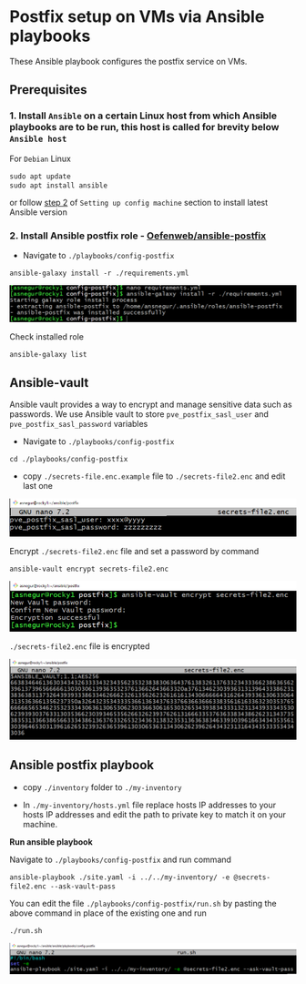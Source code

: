 # Postfix setup on VMs via Ansible playbooks
  
  These Ansible playbook configures the postfix service on VMs.

## Prerequisites
  ### 1. Install `Ansible` on a certain Linux host from which Ansible playbooks are to be run, this host is called for brevity below `Ansible host`

  For `Debian` Linux

  ```
  sudo apt update
  sudo apt install ansible
  ```

  or follow [step 2](https://github.com/Alliedium/awesome-ansible#setting-up-config-machine) of `Setting up config machine` section to install latest Ansible version

  ### 2. Install Ansible postfix role - [Oefenweb/ansible-postfix](https://github.com/Oefenweb/ansible-postfix)

  - Navigate to `./playbooks/config-postfix`

  ```
  ansible-galaxy install -r ./requirements.yml
  ```

  ![install_postfix_role](./images/install_postfix_role.png)

  Check installed role

  ```
  ansible-galaxy list
  ```

  
## **Ansible-vault**
 
  Ansible vault provides a way to encrypt and manage sensitive data such as passwords. We use Ansible vault to store `pve_postfix_sasl_user` and `pve_postfix_sasl_password` variables

  - Navigate to `./playbooks/config-postfix`
  
  ```
  cd ./playbooks/config-postfix
  ```

  - copy `./secrets-file.enc.example` file to `./secrets-file2.enc` and edit last one
  
  ![secrets](./images/secrets-file.png)

  Encrypt `./secrets-file2.enc`  file and set a password by command

  ```
  ansible-vault encrypt secrets-file2.enc
  ```

  ![encrypt file](./images/secrets-file_1.png)

  `./secrets-file2.enc`  file is encrypted

  ![encrypted_file file](./images/encrypted_file.png)

## **Ansible postfix playbook**

  - copy `./inventory` folder to `./my-inventory`

  - In `./my-inventory/hosts.yml` file replace hosts IP addresses to your hosts IP addresses and edit the path to private key to match it on your machine.

 
  **Run ansible playbook**

  Navigate to `./playbooks/config-postfix` and run command

  ```
  ansible-playbook ./site.yaml -i ../../my-inventory/ -e @secrets-file2.enc --ask-vault-pass
  ```
  
  You can edit the file `./playbooks/config-postfix/run.sh` by pasting the above command in place of the existing one and run
  
  ```
  ./run.sh
  ```
  
  ![run_sh](./images/run_sh.png)